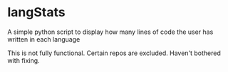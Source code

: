 # langStats
A simple python script to display how many lines of code the user has written in each language


This is not fully functional. Certain repos are excluded. Haven't bothered with fixing.
